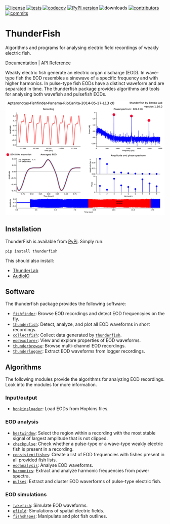 [![license](https://img.shields.io/pypi/l/thunderfish.svg)](https://github.com/bendalab/thunderfish/blob/master/LICENSE)
[![tests](https://github.com/bendalab/thunderfish/workflows/tests/badge.svg?dummy=42)](https://github.com/bendalab/thunderfish/actions)
[![codecov](https://bendalab.github.io/thunderfish/coverage.svg?dummy=42)](https://bendalab.github.io/thunderfish/cover)
[![PyPI version](https://img.shields.io/pypi/v/thunderfish.svg)](https://pypi.python.org/pypi/thunderfish/)
![downloads](https://img.shields.io/pypi/dm/thunderfish.svg)
[![contributors](https://img.shields.io/github/contributors/bendalab/thunderfish)](https://github.com/bendalab/thunderfish/graphs/contributors)
[![commits](https://img.shields.io/github/commit-activity/m/bendalab/thunderfish)](https://github.com/bendalab/thunderfish/pulse)
<!--
![python](https://img.shields.io/pypi/pyversions/thunderfish.svg)
![issues open](https://img.shields.io/github/issues/bendalab/thunderfish.svg)
![issues closed](https://img.shields.io/github/issues-closed/bendalab/thunderfish.svg)
![pullrequests open](https://img.shields.io/github/issues-pr/bendalab/thunderfish.svg)
![pullrequests closed](https://img.shields.io/github/issues-pr-closed/bendalab/thunderfish.svg)
-->

# ThunderFish

Algorithms and programs for analysing electric field recordings of
weakly electric fish.

[Documentation](https://bendalab.github.io/thunderfish/) |
[API Reference](https://bendalab.github.io/thunderfish/api/)

Weakly electric fish generate an electric organ discharge (EOD).  In
wave-type fish the EOD resembles a sinewave of a specific frequency
and with higher harmonics. In pulse-type fish EODs have a distinct
waveform and are separated in time. The thunderfish package provides
algorithms and tools for analysing both wavefish and pulsefish EODs.

![thunderfish](docs/img/Apteronotus-Fishfinder-Panama-RioCanita-2014-05-17-L13-c0.png)


## Installation

ThunderFish is available from
[PyPi](https://pypi.org/project/thunderfish/). Simply run:
```
pip install thunderfish
```

This should also install:
- [ThunderLab](https://github.com/bendalab/thunderlab)
- [AudioIO](https://github.com/bendalab/audioio)


## Software

The thunderfish package provides the following software:

- [`fishfinder`](https://bendalab.github.io/thunderfish/fishfinder/): Browse EOD recordings and detect EOD frequencyies on the fly.
- [`thunderfish`](https://bendalab.github.io/thunderfish/thunderfish/): Detect, analyze, and plot all EOD waveforms in short recordings.
- [`collectfish`](https://bendalab.github.io/thunderfish/collectfish/): Collect data generated by [`thunderfish`](https://bendalab.github.io/thunderfish/thunderfish/).
- [`eodexplorer`](https://bendalab.github.io/thunderfish/eodexplorer/): View and explore properties of EOD waveforms.
- [`thunderbrowse`](https://bendalab.github.io/thunderfish/api/thunderbrowse/): Browse multi-channel EOD recordings.
- [`thunderlogger`](https://bendalab.github.io/thunderfish/api/thunderlogger/): Extract EOD waveforms from logger recordings.


## Algorithms

The following modules provide the algorithms for analyzing EOD recordings.
Look into the modules for more information.

### Input/output

- [`hopkinsloader`](https://bendalab.github.io/thunderfish/api/hopkinsloader.html): Load EODs from Hopkins files.

### EOD analysis

- [`bestwindow`](https://bendalab.github.io/thunderfish/api/bestwindow.html): Select the region within a recording with the most stable signal of largest amplitude that is not clipped.
- [`checkpulse`](https://bendalab.github.io/thunderfish/api/checkpulse.html): Check whether a pulse-type or a wave-type weakly electric fish is present in a recording.
- [`consistentfishes`](https://bendalab.github.io/thunderfish/api/consistentfishes.html): Create a list of EOD frequencies with fishes present in all provided fish lists.
- [`eodanalysis`](https://bendalab.github.io/thunderfish/api/eodanalysis.html): Analyse EOD waveforms.
- [`harmonics`](https://bendalab.github.io/thunderfish/api/harmonics.html): Extract and analyze harmonic frequencies from power spectra.
- [`pulses`](https://bendalab.github.io/thunderfish/api/pulses.html): Extract and cluster EOD waverforms of pulse-type electric fish.

### EOD simulations

- [`fakefish`](https://bendalab.github.io/thunderfish/api/fakefish.html): Simulate EOD waveforms.
- [`efield`](https://bendalab.github.io/thunderfish/api/efield.html): Simulations of spatial electric fields.
- [`fishshapes`](https://bendalab.github.io/thunderfish/api/fishshapes.html): Manipulate and plot fish outlines.



